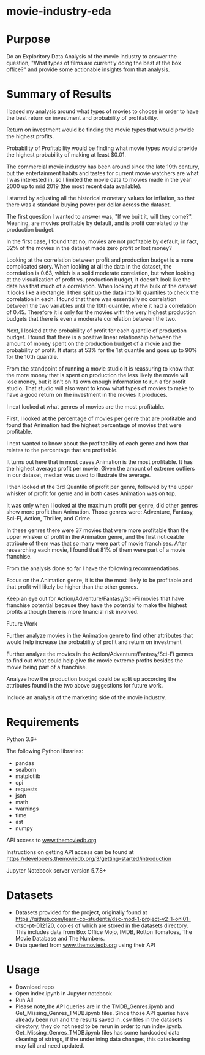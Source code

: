 # movie-industry-eda

# Purpose
Do an Exploritory Data Analysis of the movie industry to answer the question, "What types of films are currently doing the best at the box office?" and provide some actionable insights from that analysis.

# Summary of Results

I based my analysis around what types of movies to choose in order to have the best return on investment and probability of profitability.

Return on investment would be finding the movie types that would provide the highest profits.

Probability of Profitability would be finding what movie types would provide the highest probability of making at least $0.01.

The commercial movie industry has been around since the late 19th century, but the entertainment habits and tastes for current movie watchers are what I was interested in, so I limited the movie data to movies made in the year 2000 up to mid 2019 (the most recent data available).

I started by adjusting all the historical monetary values for inflation, so that there was a standard buying power per dollar across the dataset.

The first question I wanted to answer was, "If we built it, will they come?". Meaning, are movies profitable by default, and is profit correlated to the production budget.

In the first case, I found that no, movies are not profitable by default; in fact, 32% of the movies in the dataset made zero profit or lost money?

Looking at the correlation between profit and production budget is a more complicated story. When looking at all the data in the dataset, the correlation is 0.63, which is a solid moderate correlation, but when looking at the visualization of profit vs. production budget, it doesn't look like the data has that much of a correlation. When looking at the bulk of the dataset it looks like a rectangle. I then split up the data into 10 quantiles to check the correlation in each. I found that there was essentially no correlation between the two variables until the 10th quantile, where it had a correlation of 0.45. Therefore it is only for the movies with the very highest production budgets that there is even a moderate correlation between the two.

Next, I looked at the probability of profit for each quantile of production budget. I found that there is a positive linear relationship between the amount of money spent on the production budget of a movie and the probability of profit. It starts at 53% for the 1st quantile and goes up to 90% for the 10th quantile.

From the standpoint of running a movie studio it is reassuring to know that the more money that is spent on production the less likely the movie will lose money, but it isn't on its own enough information to run a for profit studio. That studio will also want to know what types of movies to make to have a good return on the investment in the movies it produces.

I next looked at what genres of movies are the most profitable.

First, I looked at the percentage of movies per genre that are profitable and found that Animation had the highest percentage of movies that were profitable.

I next wanted to know about the profitability of each genre and how that relates to the percentage that are profitable.

It turns out here that in most cases Animation is the most profitable. It has the highest average profit per movie. Given the amount of extreme outliers in our dataset, median was used to illustrate the average.

I then looked at the 3rd Quantile of profit per genre, followed by the upper whisker of profit for genre and in both cases Animation was on top.

It was only when I looked at the maximum profit per genre, did other genres show more profit than Animation. Those genres were: Adventure, Fantasy, Sci-Fi, Action, Thriller, and Crime.

In these genres there were 37 movies that were more profitable than the upper whisker of profit in the Animation genre, and the first noticeable attribute of them was that so many were part of movie franchises. After researching each movie, I found that 81% of them were part of a movie franchise.

From the analysis done so far I have the following recommendations.

Focus on the Animation genre, it is the the most likely to be profitable and that profit will likely be higher than the other genres.

Keep an eye out for Action/Adventure/Fantasy/Sci-Fi movies that have franchise potential because they have the potential to make the highest profits although there is more financial risk involved.

Future Work

Further analyze movies in the Animation genre to find other attributes that would help increase the probability of profit and return on investment

Further analyze the movies in the Action/Adventure/Fantasy/Sci-Fi genres to find out what could help give the movie extreme profits besides the movie being part of a franchise.

Analyze how the production budget could be split up according the attributes found in the two above suggestions for future work.

Include an analysis of the marketing side of the movie industry.

# Requirements
Python 3.6+

The following Python libraries:
* pandas
* seaborn
* matplotlib
* cpi
* requests
* json
* math
* warnings
* time
* ast
* numpy

API access to www.themoviedb.org 

Instructions on getting API access can be found at https://developers.themoviedb.org/3/getting-started/introduction 

Jupyter Notebook server version 5.7.8+

# Datasets
* Datasets provided for the project, originally found at https://github.com/learn-co-students/dsc-mod-1-project-v2-1-onl01-dtsc-pt-012120, copies of which are stored in the datasets directory.  This includes data from Box Office Mojo, IMDB, Rotton Tomatoes, The Movie Database and The Numbers.
* Data queried from www.themoviedb.org using their API

# Usage
* Download repo
* Open index.ipynb in Jupyter notebook
* Run All
* Please note,the API queries are in the TMDB_Genres.ipynb and Get_Missing_Genres_TMDB.ipynb files.  Since those API queries have already been run and the results saved in .csv files in the datasets directory, they do not need to be rerun in order to run index.ipynb.  Get_Missing_Genres_TMDB.ipynb files has some hardcoded data cleaning of strings, if the underlining data changes, this datacleaning may fail and need updated.

